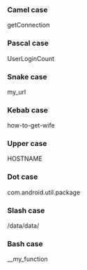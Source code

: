 ### Camel case

getConnection

### Pascal case 

UserLoginCount

### Snake case

my_url

### Kebab case

how-to-get-wife

### Upper case

HOSTNAME

### Dot case

com.android.util.package

### Slash case

/data/data/

### Bash case

__my_function



<!--
**ilyas755/ilyas755** is a ✨ _special_ ✨ repository because its `README.md` (this file) appears on your GitHub profile.

Here are some ideas to get you started:

- 🔭 I’m currently working on ...
- 🌱 I’m currently learning ...
- 👯 I’m looking to collaborate on ...
- 🤔 I’m looking for help with ...
- 💬 Ask me about ...
- 📫 How to reach me: ...
- 😄 Pronouns: ...
- ⚡ Fun fact: ...
-->
